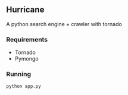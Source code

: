 ## Hurricane

A python search engine + crawler with tornado


### Requirements

* Tornado
* Pymongo

### Running

```bash
python app.py
```
